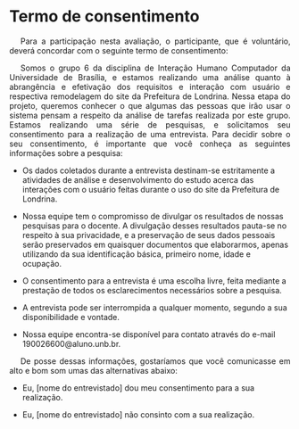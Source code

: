 # Termo de consentimento

<p style="text-indent: 20px; text-align: justify">
Para a participação nesta avaliação, o participante, que é voluntário, deverá concordar com o seguinte termo de consentimento:
</p>

<p style="text-indent: 20px; text-align: justify">
Somos o grupo 6 da disciplina de Interação Humano Computador da Universidade de Brasília, e estamos realizando uma análise quanto à abrangência e efetivação dos requisitos e interação com usuário e respectiva remodelagem do site da Prefeitura de Londrina. Nessa etapa do projeto, queremos conhecer o que algumas das pessoas que irão usar o sistema pensam a respeito da análise de tarefas realizada por este grupo. Estamos realizando uma série de pesquisas, e solicitamos seu consentimento para a realização de uma entrevista. Para decidir sobre o seu consentimento, é importante que você conheça as seguintes informações sobre a pesquisa:
</p>

<ul><li>Os dados coletados durante a entrevista destinam-se estritamente a atividades de análise e desenvolvimento do estudo acerca das interações com o usuário feitas durante o uso do site da Prefeitura de Londrina.</li></ul>

<ul><li>Nossa equipe tem o compromisso de divulgar os resultados de nossas pesquisas para o docente. A divulgação desses resultados pauta-se no respeito à sua privacidade, e a preservação de seus dados pessoais serão preservados em quaisquer documentos que elaborarmos, apenas utilizando da sua identificação básica, primeiro nome, idade e ocupação.</li></ul>

<ul><li>O consentimento para a entrevista é uma escolha livre, feita mediante a prestação de todos os esclarecimentos necessários sobre a pesquisa.</li></ul>

<ul><li>A entrevista pode ser interrompida a qualquer momento, segundo a sua disponibilidade e vontade.</li></ul>

<ul><li>Nossa equipe encontra-se disponível para contato através do e-mail 190026600@aluno.unb.br.</li></ul>

<p style="text-indent: 20px; text-align: justify">
De posse dessas informações, gostaríamos que você comunicasse em alto e bom som umas das alternativas abaixo:
</p>

<ul><li>Eu, [nome do entrevistado] dou meu consentimento para a sua realização.</li></ul>
<ul><li>Eu, [nome do entrevistado] não consinto com a sua realização.</li></ul>
